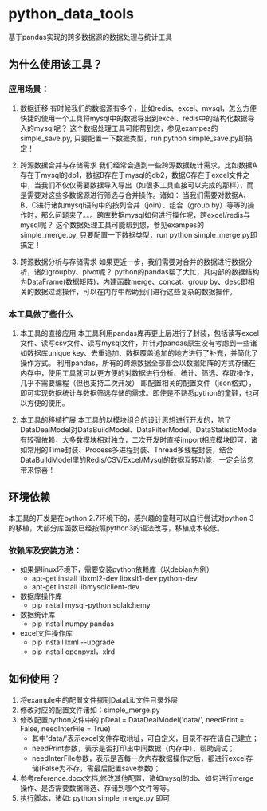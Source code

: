 # python_data_tools
基于pandas实现的跨多数据源的数据处理与统计工具

## 为什么使用该工具？
### 应用场景：
1. 数据迁移
  有时候我们的数据源有多个，比如redis、excel、mysql，怎么方便快捷的使用一个工具将mysql中的数据导出到excel、redis中的结构化数据导入的mysql呢？
  这个数据处理工具可能帮到您，参见exampes的simple_save.py, 只要配置一下数据类型，run python simple_save.py即搞定！

2. 跨源数据合并与存储需求
  我们经常会遇到一些跨源数据统计需求，比如数据A存在于mysql的db1，数据B存在于mysql的db2，数据C存在于excel文件之中，当我们不仅仅需要数据导入导出（如很多工具直接可以完成的那样），而是需要对这些多数据源进行筛选与合并操作。诸如：
  当我们需要对数据A、B、C进行诸如mysql语句中的按列合并（join）、组合（group by）等等的操作时，那么问题来了。。。跨库数据mysql如何进行操作呢，跨excel/redis与mysql呢？
  这个数据处理工具可能帮到您，参见exampes的simple_merge.py, 只要配置一下数据类型，run python simple_merge.py即搞定！

3. 跨源数据分析与存储需求
  如果更近一步，我们需要对合并的数据进行数据分析，诸如groupby、pivot呢？
  python的pandas帮了大忙，其内部的数据结构为DataFrame(数据矩阵)，内建函数merge、concat、group by、desc即相关的数据过滤操作，可以在内存中帮助我们进行这些复杂的数据操作。

### 本工具做了些什么
1. 本工具的直接应用
  本工具利用pandas库再更上层进行了封装，包括读写excel文件、读写csv文件、读写mysql文件，并针对pandas原生没有考虑到一些诸如数据库unique key、去重追加、数据覆盖追加的地方进行了补充，并简化了操作方式。
  利用pandas，所有的跨源数据全部都会以数据矩阵的方式存储在内存中，使用工具就可以更方便的对数据进行分析、统计、筛选、存取操作，几乎不需要编程（但也支持二次开发）
  即配置相关的配置文件（json格式），即可实现数据统计与数据筛选存储的需求。即使是不熟悉python的童鞋，也可以方便的使用。

2. 本工具的移植扩展
  本工具的以模块组合的设计思想进行开发的，除了DataDealModel对DataBuildModel、DataFilterModel、DataStatisticModel有较强依赖，大多数模块相对独立，二次开发时直接import相应模块即可，诸如常用的Time封装、Process多进程封装、Thread多线程封装，结合DataBuildModel里的Redis/CSV/Excel/Mysql的数据互转功能，一定会给您带来惊喜！

## 环境依赖
本工具的开发是在python 2.7环境下的，感兴趣的童鞋可以自行尝试对python 3的移植，大部分库函数已经按照python3的语法改写，移植成本较低。

### 依赖库及安装方法：
* 如果是linux环境下，需要安装python依赖库（以debian为例）
	+ apt-get install libxml2-dev libxslt1-dev python-dev
	+ apt-get install libmysqlclient-dev
* 数据库操作库
	+ pip install mysql-python sqlalchemy
* 数据统计库
	+ pip install numpy pandas
* excel文件操作库
	+ pip install lxml --upgrade
	+ pip install openpyxl，xlrd

## 如何使用？
1. 将example中的配置文件挪到DataLib文件目录外层
2. 修改对应的配置文件诸如：simple_merge.py
3. 修改配置python文件中的
	pDeal = DataDealModel('data/', needPrint = False, needInterFile = True)
 	- 其中'data/'表示excel文件存取地址，可自定义，目录不存在请自己建立；
	- needPrint参数，表示是否打印出中间数据（内存中），帮助调试；
	- needInterFile参数，表示是否每一次内存数据操作之后，都进行excel存储(False为不存，需最后配置save参数)；
4. 参考reference.docx文档,修改其他配置，诸如mysql的db、如何进行merge操作、是否需要数据筛选、存储到哪个文件等等。
5. 执行脚本，诸如: python simple_merge.py 即可
